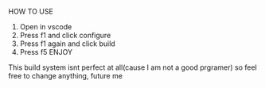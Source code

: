 HOW TO USE

1. Open in vscode
2. Press f1 and click configure
3. Press f1 again and click build
4. Press f5
ENJOY

This build system isnt perfect at all(cause I am not a good prgramer) so feel free to change anything, future me
